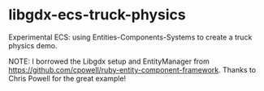 libgdx-ecs-truck-physics
========================

Experimental ECS: using Entities-Components-Systems to create a truck physics demo.

NOTE: I borrowed the Libgdx setup and EntityManager from https://github.com/cpowell/ruby-entity-component-framework.  Thanks to Chris Powell for the great example!
